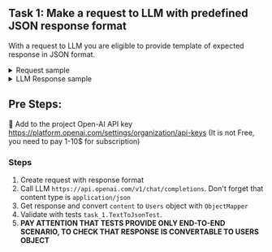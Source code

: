 ## Task 1: Make a request to LLM with predefined JSON response format
With a request to LLM you are eligible to provide template of expected response in JSON format.

<details> 
<summary>Request sample</summary>

Documentation: https://platform.openai.com/docs/guides/text-generation?text-generation-quickstart-example=json

```markdown
curl https://api.openai.com/v1/chat/completions \
  -H "Content-Type: application/json" \
  -H "Authorization: Bearer $OPENAI_API_KEY" \
  -d '{
    "model": "gpt-4o-2024-08-06",
    "messages": [
      {
        "role": "developer",
        "content": "You extract email addresses into JSON data."
      },
      {
        "role": "user",
        "content": "Feeling stuck? Send a message to help@mycompany.com."
      }
    ],
    "response_format": {
      "type": "json_schema",
      "json_schema": {
        "name": "email_schema",
        "schema": {
            "type": "object",
            "properties": {
                "email": {
                    "description": "The email address that appears in the input",
                    "type": "string"
                }
            },
            "additionalProperties": false
        }
      }
    }
  }'
```
</details> 

<details> 
<summary>LLM Response sample</summary>

```json
{
  "id": "chatcmpl-AopkAdFosCsN9QewKWIIjnCEm5gme",
  "object": "chat.completion",
  "created": 1736678666,
  "model": "gpt-4o-2024-08-06",
  "choices": [
    {
      "index": 0,
      "message": {
        "role": "assistant",
        "content": "{\"persons\":[{\"name\":\"John\",\"surname\":\"Smith\",\"age\":34,\"hobbies\":[\"Fishing\",\"woodworking\",\"hiking\"]},{\"name\":\"Emily\",\"surname\":\"Peterson\",\"age\":27,\"hobbies\":[\"Photography\",\"painting\",\"volunteering at animal shelters\"]},{\"name\":\"Michael\",\"surname\":\"Johnson\",\"age\":42,\"hobbies\":[\"Gardening\",\"playing chess\",\"marathon running\"]},{\"name\":\"Sophia\",\"surname\":\"Hernandez\",\"age\":29,\"hobbies\":[\"Baking\",\"yoga\",\"blogging about travel\"]},{\"name\":\"David\",\"surname\":\"Lee\",\"age\":36,\"hobbies\":[\"Reading\",\"cycling\",\"bird watching\"]}]}",
        "refusal": null
      },
      "logprobs": null,
      "finish_reason": "stop"
    }
  ],
  "usage": {
    "prompt_tokens": 472,
    "completion_tokens": 137,
    "total_tokens": 609,
    "prompt_tokens_details": {
      "cached_tokens": 0,
      "audio_tokens": 0
    },
    "completion_tokens_details": {
      "reasoning_tokens": 0,
      "audio_tokens": 0,
      "accepted_prediction_tokens": 0,
      "rejected_prediction_tokens": 0
    }
  },
  "service_tier": "default",
  "system_fingerprint": "fp_703d4ff298"
}

```
</details>

## Pre Steps:
🔑 Add to the project Open-AI API key https://platform.openai.com/settings/organization/api-keys (It is not Free, you
   need to pay 1-10$ for subscription)



### Steps
1. Create request with response format
2. Call LLM `https://api.openai.com/v1/chat/completions`. Don't forget that content type is `application/json`
3. Get response and convert `content` to `Users` object with `ObjectMapper`
4. Validate with tests `task_1.TextToJsonTest`. 
5. **PAY ATTENTION THAT TESTS PROVIDE ONLY END-TO-END SCENARIO, TO CHECK THAT RESPONSE IS CONVERTABLE TO USERS OBJECT**